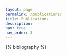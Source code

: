 ```yaml
---
layout: page
permalink: /publications/
title: Publications
description: 
nav: true
nav_order: 3
---
```


<div class="publications">

{% bibliography %}

</div>
